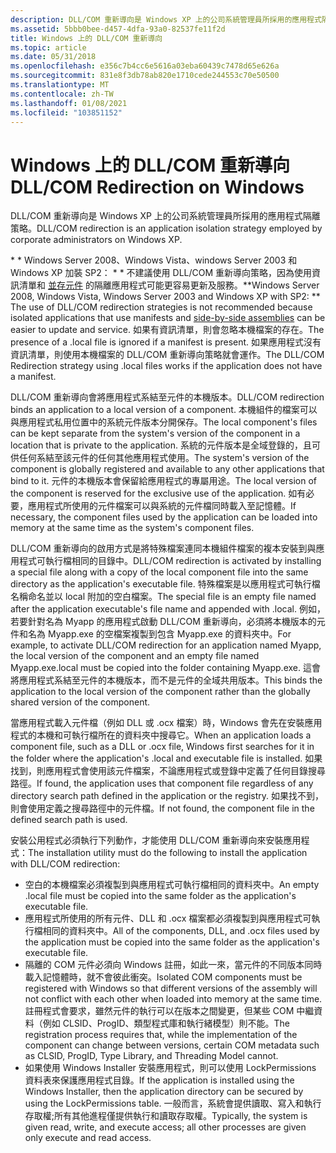 ```yaml
---
description: DLL/COM 重新導向是 Windows XP 上的公司系統管理員所採用的應用程式隔離策略。
ms.assetid: 5bbb0bee-d457-4dfa-93a0-82537fe11f2d
title: Windows 上的 DLL/COM 重新導向
ms.topic: article
ms.date: 05/31/2018
ms.openlocfilehash: e356c7b4cc6e5616a03eba60439c7478d65e626a
ms.sourcegitcommit: 831e8f3db78ab820e1710cede244553c70e50500
ms.translationtype: MT
ms.contentlocale: zh-TW
ms.lasthandoff: 01/08/2021
ms.locfileid: "103851152"
---
```

# <a name="dllcom-redirection-on-windows"></a><span data-ttu-id="a5cb7-103">Windows 上的 DLL/COM 重新導向</span><span class="sxs-lookup"><span data-stu-id="a5cb7-103">DLL/COM Redirection on Windows</span></span>

<span data-ttu-id="a5cb7-104">DLL/COM 重新導向是 Windows XP 上的公司系統管理員所採用的應用程式隔離策略。</span><span class="sxs-lookup"><span data-stu-id="a5cb7-104">DLL/COM redirection is an application isolation strategy employed by corporate administrators on Windows XP.</span></span>

<span data-ttu-id="a5cb7-105">\* \* Windows Server 2008、Windows Vista、windows Server 2003 和 Windows XP 加裝 SP2： \* \* 不建議使用 DLL/COM 重新導向策略，因為使用資訊清單和 [並存元件](about-side-by-side-assemblies-.md) 的隔離應用程式可能更容易更新及服務。</span><span class="sxs-lookup"><span data-stu-id="a5cb7-105">\*\*Windows Server 2008, Windows Vista, Windows Server 2003 and Windows XP with SP2:  \*\* The use of DLL/COM redirection strategies is not recommended because isolated applications that use manifests and [side-by-side assemblies](about-side-by-side-assemblies-.md) can be easier to update and service.</span></span> <span data-ttu-id="a5cb7-106">如果有資訊清單，則會忽略本機檔案的存在。</span><span class="sxs-lookup"><span data-stu-id="a5cb7-106">The presence of a .local file is ignored if a manifest is present.</span></span> <span data-ttu-id="a5cb7-107">如果應用程式沒有資訊清單，則使用本機檔案的 DLL/COM 重新導向策略就會運作。</span><span class="sxs-lookup"><span data-stu-id="a5cb7-107">The DLL/COM Redirection strategy using .local files works if the application does not have a manifest.</span></span>

<span data-ttu-id="a5cb7-108">DLL/COM 重新導向會將應用程式系結至元件的本機版本。</span><span class="sxs-lookup"><span data-stu-id="a5cb7-108">DLL/COM redirection binds an application to a local version of a component.</span></span> <span data-ttu-id="a5cb7-109">本機組件的檔案可以與應用程式私用位置中的系統元件版本分開保存。</span><span class="sxs-lookup"><span data-stu-id="a5cb7-109">The local component's files can be kept separate from the system's version of the component in a location that is private to the application.</span></span> <span data-ttu-id="a5cb7-110">系統的元件版本是全域登錄的，且可供任何系結至該元件的任何其他應用程式使用。</span><span class="sxs-lookup"><span data-stu-id="a5cb7-110">The system's version of the component is globally registered and available to any other applications that bind to it.</span></span> <span data-ttu-id="a5cb7-111">元件的本機版本會保留給應用程式的專屬用途。</span><span class="sxs-lookup"><span data-stu-id="a5cb7-111">The local version of the component is reserved for the exclusive use of the application.</span></span> <span data-ttu-id="a5cb7-112">如有必要，應用程式所使用的元件檔案可以與系統的元件檔同時載入至記憶體。</span><span class="sxs-lookup"><span data-stu-id="a5cb7-112">If necessary, the component files used by the application can be loaded into memory at the same time as the system's component files.</span></span>

<span data-ttu-id="a5cb7-113">DLL/COM 重新導向的啟用方式是將特殊檔案連同本機組件檔案的複本安裝到與應用程式可執行檔相同的目錄中。</span><span class="sxs-lookup"><span data-stu-id="a5cb7-113">DLL/COM redirection is activated by installing a special file along with a copy of the local component file into the same directory as the application's executable file.</span></span> <span data-ttu-id="a5cb7-114">特殊檔案是以應用程式可執行檔名稱命名並以 local 附加的空白檔案。</span><span class="sxs-lookup"><span data-stu-id="a5cb7-114">The special file is an empty file named after the application executable's file name and appended with .local.</span></span> <span data-ttu-id="a5cb7-115">例如，若要針對名為 Myapp 的應用程式啟動 DLL/COM 重新導向，必須將本機版本的元件和名為 Myapp.exe 的空檔案複製到包含 Myapp.exe 的資料夾中。</span><span class="sxs-lookup"><span data-stu-id="a5cb7-115">For example, to activate DLL/COM redirection for an application named Myapp, the local version of the component and an empty file named Myapp.exe.local must be copied into the folder containing Myapp.exe.</span></span> <span data-ttu-id="a5cb7-116">這會將應用程式系結至元件的本機版本，而不是元件的全域共用版本。</span><span class="sxs-lookup"><span data-stu-id="a5cb7-116">This binds the application to the local version of the component rather than the globally shared version of the component.</span></span>

<span data-ttu-id="a5cb7-117">當應用程式載入元件檔（例如 DLL 或 .ocx 檔案）時，Windows 會先在安裝應用程式的本機和可執行檔所在的資料夾中搜尋它。</span><span class="sxs-lookup"><span data-stu-id="a5cb7-117">When an application loads a component file, such as a DLL or .ocx file, Windows first searches for it in the folder where the application's .local and executable file is installed.</span></span> <span data-ttu-id="a5cb7-118">如果找到，則應用程式會使用該元件檔案，不論應用程式或登錄中定義了任何目錄搜尋路徑。</span><span class="sxs-lookup"><span data-stu-id="a5cb7-118">If found, the application uses that component file regardless of any directory search path defined in the application or the registry.</span></span> <span data-ttu-id="a5cb7-119">如果找不到，則會使用定義之搜尋路徑中的元件檔。</span><span class="sxs-lookup"><span data-stu-id="a5cb7-119">If not found, the component file in the defined search path is used.</span></span>

<span data-ttu-id="a5cb7-120">安裝公用程式必須執行下列動作，才能使用 DLL/COM 重新導向來安裝應用程式：</span><span class="sxs-lookup"><span data-stu-id="a5cb7-120">The installation utility must do the following to install the application with DLL/COM redirection:</span></span>

-   <span data-ttu-id="a5cb7-121">空白的本機檔案必須複製到與應用程式可執行檔相同的資料夾中。</span><span class="sxs-lookup"><span data-stu-id="a5cb7-121">An empty .local file must be copied into the same folder as the application's executable file.</span></span>
-   <span data-ttu-id="a5cb7-122">應用程式所使用的所有元件、DLL 和 .ocx 檔案都必須複製到與應用程式可執行檔相同的資料夾中。</span><span class="sxs-lookup"><span data-stu-id="a5cb7-122">All of the components, DLL, and .ocx files used by the application must be copied into the same folder as the application's executable file.</span></span>
-   <span data-ttu-id="a5cb7-123">隔離的 COM 元件必須向 Windows 註冊，如此一來，當元件的不同版本同時載入記憶體時，就不會彼此衝突。</span><span class="sxs-lookup"><span data-stu-id="a5cb7-123">Isolated COM components must be registered with Windows so that different versions of the assembly will not conflict with each other when loaded into memory at the same time.</span></span> <span data-ttu-id="a5cb7-124">註冊程式會要求，雖然元件的執行可以在版本之間變更，但某些 COM 中繼資料（例如 CLSID、ProgID、類型程式庫和執行緒模型）則不能。</span><span class="sxs-lookup"><span data-stu-id="a5cb7-124">The registration process requires that, while the implementation of the component can change between versions, certain COM metadata such as CLSID, ProgID, Type Library, and Threading Model cannot.</span></span>
-   <span data-ttu-id="a5cb7-125">如果使用 Windows Installer 安裝應用程式，則可以使用 LockPermissions 資料表來保護應用程式目錄。</span><span class="sxs-lookup"><span data-stu-id="a5cb7-125">If the application is installed using the Windows Installer, then the application directory can be secured by using the LockPermissions table.</span></span> <span data-ttu-id="a5cb7-126">一般而言，系統會提供讀取、寫入和執行存取權;所有其他進程僅提供執行和讀取存取權。</span><span class="sxs-lookup"><span data-stu-id="a5cb7-126">Typically, the system is given read, write, and execute access; all other processes are given only execute and read access.</span></span>

 

 



